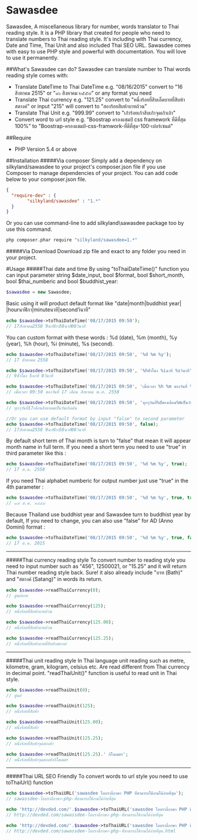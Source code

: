 # Sawasdee 
Sawasdee, A miscellaneous library for number, words translator to Thai reading style. It is a PHP library that created for people who need to translate numbers to Thai reading style. It's including with Thai currency, Date and Time, Thai Unit and also included Thai SEO URL. Sawasdee comes with easy to use PHP style and powerful with documentation. You will love to use it permanently.

##What's Sawasdee can do?
Sawasdee can translate number to Thai words reading style comes with:
* Translate DateTime to Thai DateTime e.g. "08/16/2015" convert to "16 สิงหาคม 2515" or "๑๖ สิงหาคม ๒๕๕๘" or any format you need
* Translate Thai currency e.g. "121.25" convert to "หนึ่งร้อยยี่สิบเอ็ดบาทยี่สิบห้าสตางค์" or input "215" will convert to "สองร้อยสิบห้าบาทถ้วน"
* Translate Thai Unit e.g. "999.99" convert to "เก้าร้อยเก้าสิบเก้าจุดเก้าเก้า"
* Convert word to url style e.g. "Boostrap ครองแชมป์ css framework ที่ดีที่สุด 100%" to "Boostrap-ครองแชมป์-css-framwork-ที่ดีที่สุด-100-เปอร์เซนต์"

##Require
* PHP Version 5.4 or above

##Installation
#####Via composer
Simply add a dependency on silkyland/sawasdee to your project's composer.json file if you use Composer to manage dependencies of your project. You can add code below to your composer.json file.
```json
{
  "require-dev" : {
        "silkyland/sawasdee" : "1.*"
  }
}  
```
Or you can use command-line to add silkyland\sawasdee package too by use this command.
```bash
php composer.phar require "silkyland/sawasdee=1.*"
```
#####Via Download
Download zip file and exact to any folder you need in your project.

#Usage
#####Thai date and time
By using "toThaiDateTime()" function you can input parameter string $date_input, bool $format, bool $short_month, bool $thai_numberic and bool $buddhist_year: 
```php
$sawasdee = new Sawasdee;
```
Basic using it will product default format like "date|month|buddhist year| |hourนาฬิกา|minuteนาที|secondวินาที"
```php
echo $sawasdee->toThaiDateTime('08/17/2015 09:50');  
// 17สิงหาคม2558 9นาฬิกา50นาที00วินาที
```
You can custom format with these words :  %d (date), %m (month), %y (year), %h (hour), %i (minute), %s (second).
```php
echo $sawasdee->toThaiDateTime('08/17/2015 09:50', '%d %m %y');
// 17 สิงหาคม 2558

echo $sawasdee->toThaiDateTime('08/17/2015 09:50', '%hชั่วโมง %iนาที %sวินาที');
// 9ชั่วโมง 5นาที 0วินาที

echo $sawasdee->toThaiDateTime('08/17/2015 09:50', 'เมื่อเวลา %h %m ของวันที่ %d เดือน %m พ.ศ. %y');
// เมื่อเวลา 09:50 ของวันที่ 17 เดือน สิงหาคม พ.ศ. 2558

echo $sawasdee->toThaiDateTime('08/17/2015 09:50', 'ทุกๆวันที่%dของเดือน%mเป็นวันเกิดฉัน');
// ทุกๆวันที่17เดือนสิงหาคมเป็นวันเกิดฉัน

//Or you can use default format by input "false" to second parameter
echo $sawasdee->toThaiDateTime('08/17/2015 09:50', false);
// 17สิงหาคม2558 9นาฬิกา50นาที00วินาที
```
By default short term of Thai month is turn to "false" that mean it will appear month name in full term. If you need a short term you need to use "true" in third parameter like this :
```php
echo $sawasdee->toThaiDateTime('08/17/2015 09:50', '%d %m %y', true);
// 17 ส.ค. 2558
```
If you need Thai alphabet numberic for output number just use "true" in the 4th parameter :
```php
echo $sawasdee->toThaiDateTime('08/17/2015 09:50', '%d %m %y', true, true);
// ๑๗ ส.ค. ๒๕๕๘
```
Because Thailand use buddhist year and Sawasdee turn to buddhist year by default, If you need to change, you can also use "false" for AD (Anno Domini) format :
```php
echo $sawasdee->toThaiDateTime('08/17/2015 09:50', '%d %m %y', true, false, false);
// 17 ส.ค. 2015
```
---
#####Thai currency reading style
To convert number to reading style you need to input number such as "456", 12500021,  or "15.25" and it will return Thai number reading style back. Sure! it also already include "บาท (Bath)" and "สตางค์ (Satang)" in words its return.
```php
echo $sawasdee->readThaiCurrency(0);
// ศูนย์บาท

echo $sawasdee->readThaiCurrency(125);
// หนึ่งร้อยยี่สิบห้าบาทถ้วน

echo $sawasdee->readThaiCurrency(125.00);
// หนึ่งร้อยยี่สิบห้าบาทถ้วน

echo $sawasdee->readThaiCurrency(125.25);
// หนึ่งร้อยยี่สิบห้าบาทยี่สิบห้าสตางค์
```
---
#####Thai unit reading style
In Thai language unit reading such as metre, kilometre, gram, kilogram, celsius etc. Are read different from Thai currency in decimal point. "readThaiUnit()" function is useful to read unit in Thai style.
```php
echo $sawasdee->readThaiUnit(0);
// ศูนย์

echo $sawasdee->readThaiUnit(125);
// หนึ่งร้อยยี่สิบห้า

echo $sawasdee->readThaiUnit(125.00);
// หนึ่งร้อยยี่สิบห้า

echo $sawasdee->readThaiUnit(125.25);
// หนึ่งร้อยยี่สิบห้าจุดสองห้า

echo $sawasdee->readThaiUnit(125.25).' กิโลเมตร';
// หนึ่งร้อยยี่สิบห้าจุดสองห้ากิโลเมตร
```
---
#####Thai URL SEO Friendly
To convert words to url style you need to use toThaiUrl() function
```php
echo $sawasdee->toThaiURL('sawasdee ไลบราลี่ภาษา PHP ที่สามารถใช้งานได้ง่ายที่สุด');
// sawassdee-ไลบราลี่ภาษา-php-ที่สามารถใช้งานได้ง่ายที่สุด

echo 'http://devded.com/'.$sawasdee->toThaiURL('sawasdee ไลบราลี่ภาษา PHP ที่สามารถใช้งานได้ง่ายที่สุด');
// http://devded.com/sawassdee-ไลบราลี่ภาษา-php-ที่สามารถใช้งานได้ง่ายที่สุด

echo 'http://devded.com/'.$sawasdee->toThaiURL('sawasdee ไลบราลี่ภาษา PHP ที่สามารถใช้งานได้ง่ายที่สุด').'html';
// http://devded.com/sawassdee-ไลบราลี่ภาษา-php-ที่สามารถใช้งานได้ง่ายที่สุด.html
```
